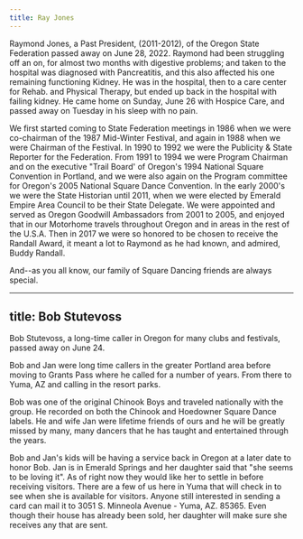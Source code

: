 ```yaml
---
title: Ray Jones
---
```

Raymond Jones, a Past President, (2011-2012), of the Oregon State Federation passed away on June 28, 2022.  Raymond had been struggling off an on, for almost two months with digestive problems; and taken to the hospital was diagnosed with Pancreatitis, and this also affected his one remaining functioning Kidney.  He was in the hospital, then to a care center for Rehab. and Physical Therapy, but ended up back in the hospital with failing kidney.  He came home on Sunday, June 26 with Hospice Care, and passed away on Tuesday in his sleep with no pain.

We first started coming to State Federation meetings in 1986 when we were co-chairman of the 1987 Mid-Winter Festival, and again in 1988 when we were Chairman of the Festival.  In 1990 to 1992 we were the Publicity & State Reporter for the Federation.  From 1991 to 1994 we were Program Chairman and on the executive "Trail Board' of Oregon's 1994 National Square Convention in Portland, and we were also again on the Program committee for Oregon's 2005 National Square Dance Convention.  In the early 2000's we were the State Historian until 2011, when we were elected by Emerald Empire Area Council to be their State Delegate.  We were appointed and served as Oregon Goodwill Ambassadors from 2001 to 2005, and enjoyed that in our Motorhome travels throughout Oregon and in areas in the rest of the U.S.A.  Then in 2017 we were so honored to be chosen to receive the Randall Award, it meant a lot to Raymond as he had known, and admired, Buddy Randall.

And--as you all know, our family of Square Dancing friends are always special.
            
---
title: Bob Stutevoss
---
Bob Stutevoss, a long-time caller in Oregon for many clubs and festivals, passed away on June 24.

Bob and Jan were long time callers in the greater Portland area before moving to Grants Pass where he called for a number of years. From there to Yuma, AZ and calling in the resort parks.

Bob was one of the original Chinook Boys and traveled nationally with the group. He recorded on both the Chinook and Hoedowner Square Dance labels. He and wife Jan were lifetime friends of ours and he will be greatly missed by many, many dancers that he has taught and entertained through the years.

Bob and Jan's kids will be having a service back in Oregon at a later date to honor Bob.  Jan is in Emerald Springs  and her daughter said that "she seems to be loving it".  As of right now they would like her to settle in before receiving visitors.  There are a few of us here in Yuma that will check in to see when she is available for visitors.  Anyone still interested in sending a card can mail it to 3051 S. Minneola Avenue - Yuma, AZ. 85365.  Even though their house has already been sold, her daughter will make sure she receives any that are sent.
